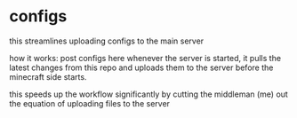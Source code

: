 # configs

this streamlines uploading configs to the main server

how it works:
post configs here
whenever the server is started, it pulls the latest changes from this repo                                                                                                    and uploads them to the server before the minecraft side starts. 

this speeds up the workflow significantly by cutting the middleman (me) out the equation of uploading files to the server
